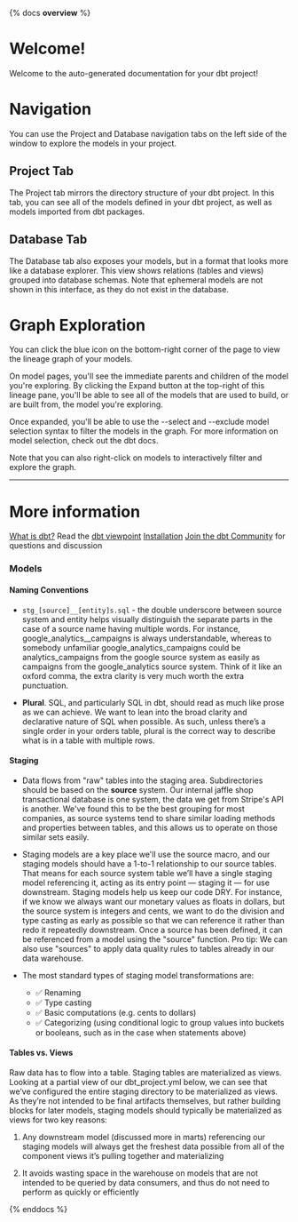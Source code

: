 {% docs __overview__ %}

# Welcome!

Welcome to the auto-generated documentation for your dbt project!

# Navigation

You can use the Project and Database navigation tabs on the left side of the window to explore the models in your project.

## Project Tab

The Project tab mirrors the directory structure of your dbt project. In this tab, you can see all of the models defined in your dbt project, as well as models imported from dbt packages.

## Database Tab

The Database tab also exposes your models, but in a format that looks more like a database explorer. This view shows relations (tables and views) grouped into database schemas. Note that ephemeral models are not shown in this interface, as they do not exist in the database.

# Graph Exploration

You can click the blue icon on the bottom-right corner of the page to view the lineage graph of your models.

On model pages, you'll see the immediate parents and children of the model you're exploring. By clicking the Expand button at the top-right of this lineage pane, you'll be able to see all of the models that are used to build, or are built from, the model you're exploring.

Once expanded, you'll be able to use the --select and --exclude model selection syntax to filter the models in the graph. For more information on model selection, check out the dbt docs.

Note that you can also right-click on models to interactively filter and explore the graph.

<hr>

# More information

[What is dbt?](https://docs.getdbt.com/docs/introduction)
Read the [dbt viewpoint](https://docs.getdbt.com/docs/viewpoint)
[Installation](https://docs.getdbt.com/docs/installation)
[Join the dbt Community](https://www.getdbt.com/community/) for questions and discussion

### Models

#### Naming Conventions

- `stg_[source]__[entity]s.sql` - the double underscore between source system and entity helps visually distinguish the separate parts in the case of a source name having multiple words. For instance, google_analytics__campaigns is always understandable, whereas to somebody unfamiliar google_analytics_campaigns could be analytics_campaigns from the google source system as easily as campaigns from the google_analytics source system. Think of it like an oxford comma, the extra clarity is very much worth the extra punctuation.

- **Plural**. SQL, and particularly SQL in dbt, should read as much like prose as we can achieve. We want to lean into the broad clarity and declarative nature of SQL when possible. As such, unless there’s a single order in your orders table, plural is the correct way to describe what is in a table with multiple rows.

#### Staging

- Data flows from "raw" tables into the staging area. Subdirectories should be based on the **source** system. Our internal jaffle shop transactional database is one system, the data we get from Stripe's API is another. We've found this to be the best grouping for most companies, as source systems tend to share similar loading methods and properties between tables, and this allows us to operate on those similar sets easily.

- Staging models are a key place we'll use the source macro, and our staging models should have a 1-to-1 relationship to our source tables. That means for each source system table we’ll have a single staging model referencing it, acting as its entry point — staging it — for use downstream. Staging models help us keep our code DRY. For instance, if we know we always want our monetary values as floats in dollars, but the source system is integers and cents, we want to do the division and type casting as early as possible so that we can reference it rather than redo it repeatedly downstream. Once a source has been defined, it can be referenced from a model using the "source" function. Pro tip: We can also use "sources" to apply data quality rules to tables already in our data warehouse.

- The most standard types of staging model transformations are:

  - ✅ Renaming
  - ✅ Type casting
  - ✅ Basic computations (e.g. cents to dollars)
  - ✅ Categorizing (using conditional logic to group values into buckets or booleans, such as in the case when statements above)

#### Tables vs. Views

Raw data has to flow into a table. Staging tables are materialized as views. Looking at a partial view of our dbt_project.yml below, we can see that we’ve configured the entire staging directory to be materialized as views. As they’re not intended to be final artifacts themselves, but rather building blocks for later models, staging models should typically be materialized as views for two key reasons:

1. Any downstream model (discussed more in marts) referencing our staging models will always get the freshest data possible from all of the component views it’s pulling together and materializing

2. It avoids wasting space in the warehouse on models that are not intended to be queried by data consumers, and thus do not need to perform as quickly or efficiently

{% enddocs %}